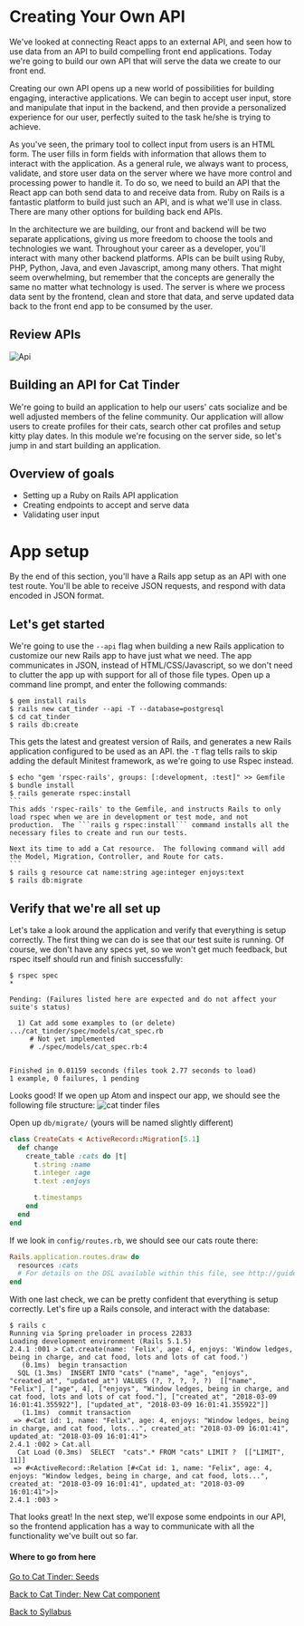 # Creating Your Own API
We've looked at connecting React apps to an external API, and seen how to use data from an API to build compelling front end applications.  Today we're going to build our own API that will serve the data we create to our front end. 

Creating our own API opens up a new world of possibilities for building engaging, interactive applications.  We can begin to accept user input, store and manipulate that input in the backend, and then provide a personalized experience for our user, perfectly suited to the task he/she is trying to achieve.

As you've seen, the primary tool to collect input from users is an HTML form.  The user fills in form fields with information that allows them to interact with the application.  As a general rule, we always want to process, validate, and store user data on the server where we have more control and processing power to handle it.  To do so, we need to build an API that the React app can both send data to and receive data from.  Ruby on Rails is a fantastic platform to build just such an API, and is what we'll use in class.  There are many other options for building back end APIs.

In the architecture we are building, our front and backend will be two separate applications, giving us more freedom to choose the tools and technologies we want.  Throughout your career as a developer, you'll interact with many other backend platforms.  APIs can be built using Ruby, PHP, Python, Java, and even Javascript, among many others.  That might seem overwhelming, but remember that the concepts are generally the same no matter what technology is used.  The server is where we process data sent by the frontend, clean and store that data, and serve updated data back to the front end app to be consumed by the user.

## Review APIs
![Api](https://s3.amazonaws.com/learn-site/curriculum/React/api.jpeg)


## Building an API for Cat Tinder
We're going to build an application to help our users' cats socialize and be well adjusted members of the feline community.  Our application will allow users to create profiles for their cats, search other cat profiles and setup kitty play dates.  In this module we're focusing on the server side, so let's jump in and start building an application.

## Overview of goals
* Setting up a Ruby on Rails API application
* Creating endpoints to accept and serve data
* Validating user input

# App setup
By the end of this section, you'll have a Rails app setup as an API with one test route.  You'll be able to receive JSON requests, and respond with data encoded in JSON format.

## Let's get started
We're going to use the ```--api``` flag when building a new Rails application to customize our new Rails app to have just what we need.  The app communicates in JSON, instead of HTML/CSS/Javascript, so we don't need to clutter the app up with support for all of those file types.  Open up a command line prompt, and enter the following commands:

```
$ gem install rails
$ rails new cat_tinder --api -T --database=postgresql
$ cd cat_tinder
$ rails db:create
```
This gets the latest and greatest version of Rails, and generates a new Rails application configured to be used as an API.  the ```-T``` flag tells rails to skip adding the default Minitest framework, as we're going to use Rspec instead.

````
$ echo "gem 'rspec-rails', groups: [:development, :test]" >> Gemfile
$ bundle install
$ rails generate rspec:install
```
This adds 'rspec-rails' to the Gemfile, and instructs Rails to only load rspec when we are in development or test mode, and not production.  The ```rails g rspec:install``` command installs all the necessary files to create and run our tests.

Next its time to add a Cat resource.  The following command will add the Model, Migration, Controller, and Route for cats.
```
$ rails g resource cat name:string age:integer enjoys:text
$ rails db:migrate
````

## Verify that we're all set up
Let's take a look around the application and verify that everything is setup correctly.  The first thing we can do is see that our test suite is running.  Of course, we don't have any specs yet, so we won't get much feedback, but rspec itself should run and finish successfully:

```
$ rspec spec
*

Pending: (Failures listed here are expected and do not affect your suite's status)

  1) Cat add some examples to (or delete) .../cat_tinder/spec/models/cat_spec.rb
     # Not yet implemented
     # ./spec/models/cat_spec.rb:4


Finished in 0.01159 seconds (files took 2.77 seconds to load)
1 example, 0 failures, 1 pending
```

Looks good!  If we open up Atom and inspect our app, we should see the following file structure:
![cat tinder files](https://s3.amazonaws.com/learn-site/curriculum/cat-tinder/cat_tinder_server_files.png)

Open up ```db/migrate/``` (yours will be named slightly different)

```Ruby
class CreateCats < ActiveRecord::Migration[5.1]
  def change
    create_table :cats do |t|
      t.string :name
      t.integer :age
      t.text :enjoys

      t.timestamps
    end
  end
end
```

If we look in ``` config/routes.rb ```, we should see our cats route there:

```ruby
Rails.application.routes.draw do
  resources :cats
  # For details on the DSL available within this file, see http://guides.rubyonrails.org/routing.html
end
```

With one last check, we can be pretty confident that everything is setup correctly.  Let's fire up a Rails console, and interact with the database:

```
$ rails c
Running via Spring preloader in process 22833
Loading development environment (Rails 5.1.5)
2.4.1 :001 > Cat.create(name: 'Felix', age: 4, enjoys: 'Window ledges, being in charge, and cat food, lots and lots of cat food.')
   (0.1ms)  begin transaction
  SQL (1.3ms)  INSERT INTO "cats" ("name", "age", "enjoys", "created_at", "updated_at") VALUES (?, ?, ?, ?, ?)  [["name", "Felix"], ["age", 4], ["enjoys", "Window ledges, being in charge, and cat food, lots and lots of cat food."], ["created_at", "2018-03-09 16:01:41.355922"], ["updated_at", "2018-03-09 16:01:41.355922"]]
   (1.1ms)  commit transaction
 => #<Cat id: 1, name: "Felix", age: 4, enjoys: "Window ledges, being in charge, and cat food, lots...", created_at: "2018-03-09 16:01:41", updated_at: "2018-03-09 16:01:41">
2.4.1 :002 > Cat.all
  Cat Load (0.3ms)  SELECT  "cats".* FROM "cats" LIMIT ?  [["LIMIT", 11]]
 => #<ActiveRecord::Relation [#<Cat id: 1, name: "Felix", age: 4, enjoys: "Window ledges, being in charge, and cat food, lots...", created_at: "2018-03-09 16:01:41", updated_at: "2018-03-09 16:01:41">]>
2.4.1 :003 >
```

That looks great!  In the next step, we'll expose some endpoints in our API, so the frontend application has a way to communicate with all the functionality we've built out so far.

#### Where to go from here

[Go to Cat Tinder: Seeds](./02cat_tinder_seeds.md)

[Back to Cat Tinder: New Cat component](../Frontend/07cat_tinder_new_cats.md)

[Back to Syllabus](../../README.md)
